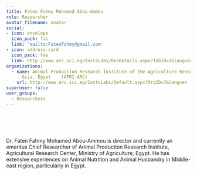 ```yaml
---
title: Faten Fahmy Mohamed Abou-Ammou
role: Researcher
avatar_filename: avatar
social:
- icon: envelope
  icon_pack: fas
  link: 'mailto:FatenFahmy@gmail.com'
- icon: address-card
  icon_pack: fas
  link: http://www.arc.sci.eg/InstsLabs/ResDetails.aspx?TabId=3&lang=en&ResID=29537&OrgId=7
organizations:
  - name: Animal Production Research Institute of the Agriculture Research Center,
      Giza, Egypt    (APRI-ARC)
    url: http://www.arc.sci.eg/InstsLabs/Default.aspx?OrgID=7&lang=en
superuser: false
user_groups:
  - Researchers
---
```

<br />
<br />
<br />
<br />
Dr. Faten Fahmy Mohamed Abou-Ammou is director and currently an emeritus Chief Researcher of Animal Production Research Institute, Agricultural Research Center, Ministry of Agriculture, Egypt. He has extensive experiences on Animal Nutrition and Animal Husbandry in Middle-east region, particularly in Egypt.
